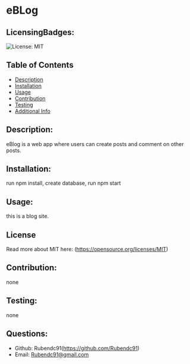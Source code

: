 # eBLog
  ## LicensingBadges:
  ![License: MIT](https://img.shields.io/badge/License-MIT-yellow.svg)
  ## Table of Contents 
  - [Description](#description)
  - [Installation](#installation)
  - [Usage](#usage)
  - [Contribution](#contribution)
  - [Testing](#testing)
  - [Additional Info](#questions)
  ## Description:
  eBlog is a web app where users can create posts and comment on other posts.
  ## Installation:
  run npm install, create database, run npm start
  ## Usage:
  this is a blog site.
  ## License
  Read more about MIT here:
  (https://opensource.org/licenses/MIT)
  ## Contribution:
  none
  ## Testing:
  none
  ## Questions:
  - Github: Rubendc91(https://github.com/Rubendc91)
  - Email: Rubendc91@gmail.com 